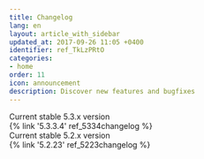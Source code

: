 ```yaml
---
title: Changelog
lang: en
layout: article_with_sidebar
updated_at: 2017-09-26 11:05 +0400
identifier: ref_TkLzPRtO
categories:
- home
order: 11
icon: announcement
description: Discover new features and bugfixes
---
```


<div class="ui vertical padded center aligned basic segment">
    <div class="ui statistics">
      <div class="statistic">
        <div class="label">Current stable 5.3.x version</div>
        <div class="value" markdown="span">{% link '5.3.3.4' ref_5334changelog %}</div>
      </div>
      <div class="statistic">
        <div class="label">Current stable 5.2.x version</div>
        <div class="value" markdown="span">{% link '5.2.23' ref_5223changelog %}</div>
      </div>
    </div>
</div>
